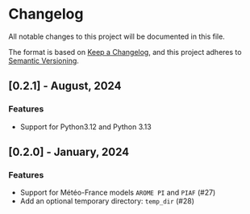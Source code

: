 # Changelog

All notable changes to this project will be documented in this file.

The format is based on [Keep a Changelog](https://keepachangelog.com/en/1.0.0/), and this project adheres to [Semantic Versioning](https://semver.org/spec/v2.0.0.html).

## [0.2.1] - August, 2024

### Features

* Support for Python3.12 and Python 3.13

## [0.2.0] - January, 2024

### Features

* Support for Météo-France models `AROME PI` and `PIAF` (#27)
* Add an optional temporary directory: `temp_dir` (#28)
